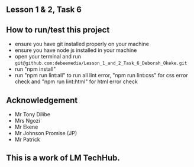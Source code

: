 ## Lesson 1 & 2, Task 6
## How to run/test this project
* ensure you have git installed properly on your machine
* ensure you have node js installed in your machine
* open your terminal and run `git@github.com:debeemedia/Lesson_1_and_2_Task_6_Deborah_Okeke.git`
* run "npm install"
* run "npm run lint:all" to run all lint error, "npm run lint:css" for css error check and "npm run lint:html" for html error check
## Acknowledgement
* Mr Tony Dilibe
* Mrs Ngozi
* Mr Ekene
* Mr Johnson Promise (JP)
* Mr Patrick
## This is a work of LM TechHub.